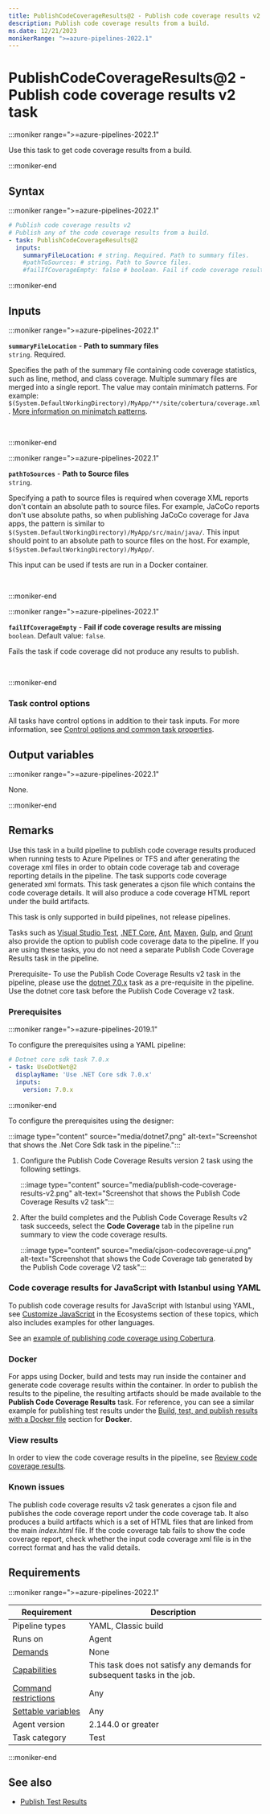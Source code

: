 ```yaml
---
title: PublishCodeCoverageResults@2 - Publish code coverage results v2 task
description: Publish code coverage results from a build.
ms.date: 12/21/2023
monikerRange: ">=azure-pipelines-2022.1"
---
```


# PublishCodeCoverageResults@2 - Publish code coverage results v2 task

<!-- :::description::: -->
:::moniker range=">=azure-pipelines-2022.1"

<!-- :::editable-content name="description"::: -->
Use this task to get code coverage results from a build.
<!-- :::editable-content-end::: -->

:::moniker-end
<!-- :::description-end::: -->

<!-- :::syntax::: -->
## Syntax

:::moniker range=">=azure-pipelines-2022.1"

```yaml
# Publish code coverage results v2
# Publish any of the code coverage results from a build.
- task: PublishCodeCoverageResults@2
  inputs:
    summaryFileLocation: # string. Required. Path to summary files. 
    #pathToSources: # string. Path to Source files. 
    #failIfCoverageEmpty: false # boolean. Fail if code coverage results are missing. Default: false.
```

:::moniker-end
<!-- :::syntax-end::: -->

<!-- :::inputs::: -->
## Inputs

<!-- :::item name="summaryFileLocation"::: -->
:::moniker range=">=azure-pipelines-2022.1"

**`summaryFileLocation`** - **Path to summary files**<br>
`string`. Required.<br>
<!-- :::editable-content name="helpMarkDown"::: -->
Specifies the path of the summary file containing code coverage statistics, such as line, method, and class coverage. Multiple summary files are merged into a single report. The value may contain minimatch patterns. For example: `$(System.DefaultWorkingDirectory)/MyApp/**/site/cobertura/coverage.xml`. [More information on minimatch patterns](https://aka.ms/minimatchexamples).
<!-- :::editable-content-end::: -->
<br>

:::moniker-end
<!-- :::item-end::: -->
<!-- :::item name="pathToSources"::: -->
:::moniker range=">=azure-pipelines-2022.1"

**`pathToSources`** - **Path to Source files**<br>
`string`.<br>
<!-- :::editable-content name="helpMarkDown"::: -->
Specifying a path to source files is required when coverage XML reports don't contain an absolute path to source files. For example, JaCoCo reports don't use absolute paths, so when publishing JaCoCo coverage for Java apps, the pattern is similar to `$(System.DefaultWorkingDirectory)/MyApp/src/main/java/`. This input should point to an absolute path to source files on the host. For example, `$(System.DefaultWorkingDirectory)/MyApp/`.

This input can be used if tests are run in a Docker container.
<!-- :::editable-content-end::: -->
<br>

:::moniker-end
<!-- :::item-end::: -->
<!-- :::item name="failIfCoverageEmpty"::: -->
:::moniker range=">=azure-pipelines-2022.1"

**`failIfCoverageEmpty`** - **Fail if code coverage results are missing**<br>
`boolean`. Default value: `false`.<br>
<!-- :::editable-content name="helpMarkDown"::: -->
Fails the task if code coverage did not produce any results to publish.
<!-- :::editable-content-end::: -->
<br>

:::moniker-end
<!-- :::item-end::: -->

### Task control options

All tasks have control options in addition to their task inputs. For more information, see [Control options and common task properties](/azure/devops/pipelines/yaml-schema/steps-task#common-task-properties).
<!-- :::inputs-end::: -->

<!-- :::outputVariables::: -->
## Output variables

:::moniker range=">=azure-pipelines-2022.1"

None.

:::moniker-end
<!-- :::outputVariables-end::: -->

<!-- :::remarks::: -->
<!-- :::editable-content name="remarks"::: -->
## Remarks

Use this task in a build pipeline to publish code coverage results produced when running tests to Azure Pipelines or TFS and after generating the coverage xml files in order to obtain code coverage tab and coverage reporting details in the pipeline. The task supports code coverage generated xml formats. This task generates a cjson file which contains the code coverage details. It will also produce a code coverage HTML report under the build artifacts.

This task is only supported in build pipelines, not release pipelines.

Tasks such as [Visual Studio Test](vstest-v2.md), [.NET Core](dotnet-core-cli-v2.md), [Ant](ant-v1.md), [Maven](maven-v2.md), [Gulp](gulp-v1.md), and [Grunt](grunt-v0.md) also provide the option to publish code coverage data to the pipeline. If you are using these tasks, you do not need a separate Publish Code Coverage Results task in the pipeline.

Prerequisite- To use the Publish Code Coverage Results v2 task in the pipeline, please use the [dotnet 7.0.x](/dotnet/core/whats-new/dotnet-7) task as a pre-requisite in the pipeline. Use the dotnet core task before the Publish Code Coverage v2 task. 

### Prerequisites

:::moniker range=">=azure-pipelines-2019.1"

To configure the prerequisites using a YAML pipeline:

```yaml
# Dotnet core sdk task 7.0.x
- task: UseDotNet@2
  displayName: 'Use .NET Core sdk 7.0.x'
  inputs:
    version: 7.0.x
```

:::moniker-end

To configure the prerequisites using the designer:

:::image type="content" source="media/dotnet7.png" alt-text="Screenshot that shows the .Net Core Sdk task in the pipeline.":::

1. Configure the Publish Code Coverage Results version 2 task using the following settings.

   :::image type="content" source="media/publish-code-coverage-results-v2.png" alt-text="Screenshot that shows the Publish Code Coverage Results v2 task":::

1. After the build completes and the Publish Code Coverage Results v2 task succeeds, select the **Code Coverage** tab in the pipeline run summary to view the code coverage results.

   :::image type="content" source="media/cjson-codecoverage-ui.png" alt-text="Screenshot that shows the Code Coverage tab generated by the Publish Code coverage V2 task":::

### Code coverage results for JavaScript with Istanbul using YAML

To publish code coverage results for JavaScript with Istanbul using YAML, see [Customize JavaScript](/azure/devops/pipelines/ecosystems/customize-javascript) in the Ecosystems section of these topics, which also includes examples for other languages.

See an [example of publishing code coverage using Cobertura](/azure/devops/pipelines/ecosystems/customize-javascript#publish-code-coverage-results).

### Docker

For apps using Docker, build and tests may run inside the container and generate code coverage results within the container. In order to publish the results to the pipeline, the resulting artifacts should be made available to the **Publish Code Coverage Results** task. For reference, you can see a similar example for publishing test results under the [Build, test, and publish results with a Docker file](publish-test-results-v2.md#docker) section for **Docker**.

### View results

In order to view the code coverage results in the pipeline, see [Review code coverage results](/azure/devops/pipelines/test/review-code-coverage-results).

### Known issues

The publish code coverage results v2 task generates a cjson file and publishes the code coverage report under the code coverage tab. It also produces a build artifacts which is a set of HTML files that are linked from the main *index.html* file. If the code coverage tab fails to show the code coverage report, check whether the input code coverage xml file is in the correct format and has the valid details.
<!-- :::editable-content-end::: -->
<!-- :::remarks-end::: -->

<!-- :::examples::: -->
<!-- :::editable-content name="examples"::: -->
<!-- :::editable-content-end::: -->
<!-- :::examples-end::: -->

<!-- :::properties::: -->
## Requirements

:::moniker range=">=azure-pipelines-2022.1"

| Requirement | Description |
|-------------|-------------|
| Pipeline types | YAML, Classic build |
| Runs on | Agent |
| [Demands](/azure/devops/pipelines/process/demands) | None |
| [Capabilities](/azure/devops/pipelines/agents/agents#capabilities) | This task does not satisfy any demands for subsequent tasks in the job. |
| [Command restrictions](/azure/devops/pipelines/security/templates#agent-logging-command-restrictions) | Any |
| [Settable variables](/azure/devops/pipelines/security/templates#agent-logging-command-restrictions) | Any |
| Agent version |  2.144.0 or greater |
| Task category | Test |

:::moniker-end
<!-- :::properties-end::: -->

<!-- :::see-also::: -->
<!-- :::editable-content name="seeAlso"::: -->
## See also

* [Publish Test Results](publish-test-results-v2.md)
<!-- :::editable-content-end::: -->
<!-- :::see-also-end::: -->

